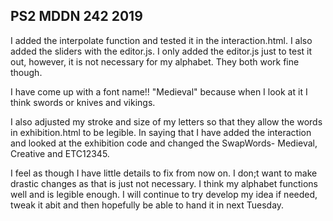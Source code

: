 ## PS2 MDDN 242 2019

I added the interpolate function and tested it in the interaction.html. I also added the sliders with the editor.js. I only added the editor.js just to test it out, however, it is not necessary for my alphabet. They both work fine though.

I have come up with a font name!! "Medieval" because when I look at it I think swords or knives and vikings.

I also adjusted my stroke and size of my letters so that they allow the words in exhibition.html to be legible. In saying that I have added the interaction and looked at the exhibition code and changed the SwapWords- Medieval, Creative and ETC12345.

I feel as though I have little details to fix from now on. I don;t want to make drastic changes as that is just not necessary. I think my alphabet functions well and is legible enough. I will continue to try develop my idea if needed, tweak it abit and then hopefully be able to hand it in next Tuesday.


